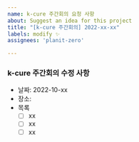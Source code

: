 ```yaml
---
name: k-cure 주간회의 요청 사항
about: Suggest an idea for this project
title: "[k-cure 주간회의] 2022-xx-xx"
labels: modify ✨
assignees: 'planit-zero'

---
```

### k-cure 주간회의 수정 사항 

- 날짜: 2022-10-xx
- 장소: 
- 목록
  - [ ] xx
  - [ ] xx
  - [ ] xx
